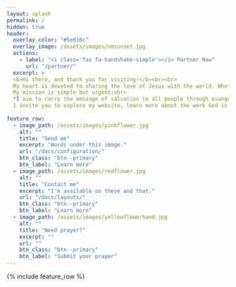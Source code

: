 ```yaml
---
layout: splash
permalink: /
hidden: true
header:
  overlay_color: "#5e616c"
  overlay_image: /assets/images/nmsunset.jpg
  actions:
    - label: "<i class='fas fa-handshake-simple'></i> Partner Now"
      url: "/partner/"
  excerpt: >
  <b>Hi there, and thank you for visiting!</b><br><br>
  My heart is devoted to sharing the love of Jesus with the world. Whether it’s on the streets, in churches, or among the forgotten and hurting, I believe in meeting people with compassion and truth, through the power of the Holy Spirit.<br>
  My mission is simple but urgent:<br>
  *I aim to carry the message of salvation to all people through evangelism, discipleship, and the demonstration of God’s love in action.*<br>
  I invite you to explore my website, learn more about the work God is doing through this ministry, and join me in making an eternal impact.
  
feature_row:
  - image_path: /assets/images/pinkflower.jpg
    alt: ""
    title: "Send me"
    excerpt: "Words under this image."
    url: "/docs/configuration/"
    btn_class: "btn--primary"
    btn_label: "Learn more"
  - image_path: /assets/images/redflower.jpg
    alt: ""
    title: "Contact me"
    excerpt: "I'm available on these and that."
    url: "/docs/layouts/"
    btn_class: "btn--primary"
    btn_label: "Learn more"
  - image_path: /assets/images/yellowflowerhand.jpg
    alt: ""
    title: "Need prayer?"
    excerpt: ""
    url: ""
    btn_class: "btn--primary"
    btn_label: "Submit your prayer"
---
```


{% include feature_row %}
